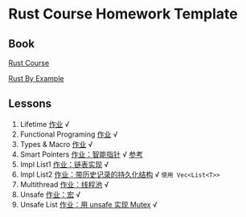# Rust Course Homework Template

## Book

[Rust Course](https://course.rs/advance/)

[Rust By Example](https://doc.rust-lang.org/rust-by-example)

## Lessons

1. Lifetime [作业](lifetime/basic.md) √
2. Functional Programing [作业](./functional-programing/closure.md) √
3. Types & Macro [作业](./newtype-sized.md) √
4. Smart Pointers [作业：智能指针](./smart_pointer/src/main.rs)  √ [参考](https://github.com/einQimiaozi/RustCourseHomework)
5. Impl List1 [作业：链表实现](./list1/src/main.rs) √
6. Impl List2 [作业：带历史记录的持久化结构](./list2/src/main.rs) √ `使用 Vec<List<T>>`
7. Multithread [作业：线程池](thread/src/main.rs)  √
8. Unsafe [作业：宏](macro_rules/src/main.rs) √
9. Unsafe List [作业：用 unsafe 实现 Mutex](unsafe_mutex) √

 
